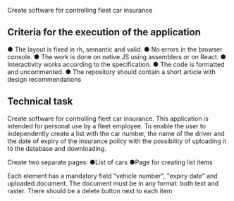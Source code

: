 
Create software for controlling fleet car insurance

## Criteria for the execution of the application

● The layout is fixed in rh, semantic and valid. 
● No errors in the browser console. 
● The work is done on native JS using assemblers or on React. 
● Interactivity works according to the specification. 
● The code is formatted and uncommented. 
● The repository should contain a short article with design recommendations

## Technical task

Create software for controlling fleet car insurance. This application is intended for personal use by a fleet employee. To enable the user to independently create a list with the car number, the name of the driver and the date of expiry of the insurance policy with the possibility of uploading it to the database and downloading.

Create two separate pages:
●List of cars
●Page for creating list items

Each element has a mandatory field "vehicle number", "expiry date" and uploaded document. The document must be in any format: both text and raster. 
There should be a delete button next to each item